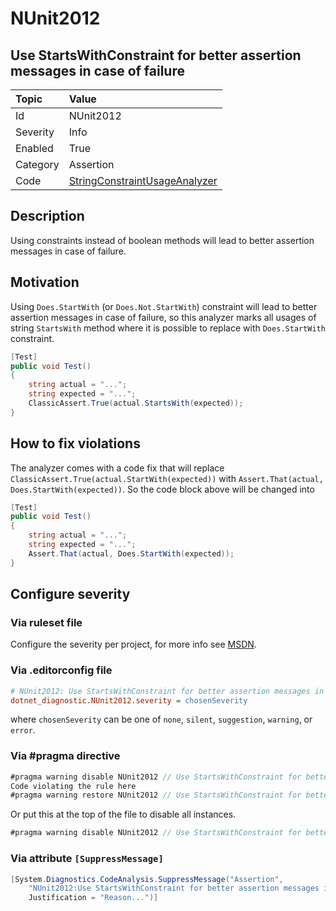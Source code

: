 # NUnit2012

## Use StartsWithConstraint for better assertion messages in case of failure

| Topic    | Value
| :--      | :--
| Id       | NUnit2012
| Severity | Info
| Enabled  | True
| Category | Assertion
| Code     | [StringConstraintUsageAnalyzer](https://github.com/nunit/nunit.analyzers/blob/4.4.0/src/nunit.analyzers/ConstraintUsage/StringConstraintUsageAnalyzer.cs)

## Description

Using constraints instead of boolean methods will lead to better assertion messages in case of failure.

## Motivation

Using `Does.StartWith` (or `Does.Not.StartWith`) constraint will lead to better assertion messages in case of failure,
so this analyzer marks all usages of string `StartsWith` method where it is possible to replace
with `Does.StartWith` constraint.

```csharp
[Test]
public void Test()
{
    string actual = "...";
    string expected = "...";
    ClassicAssert.True(actual.StartsWith(expected));
}
```

## How to fix violations

The analyzer comes with a code fix that will replace `ClassicAssert.True(actual.StartWith(expected))` with
`Assert.That(actual, Does.StartWith(expected))`. So the code block above will be changed into

```csharp
[Test]
public void Test()
{
    string actual = "...";
    string expected = "...";
    Assert.That(actual, Does.StartWith(expected));
}
```

<!-- start generated config severity -->
## Configure severity

### Via ruleset file

Configure the severity per project, for more info see
[MSDN](https://learn.microsoft.com/en-us/visualstudio/code-quality/using-rule-sets-to-group-code-analysis-rules?view=vs-2022).

### Via .editorconfig file

```ini
# NUnit2012: Use StartsWithConstraint for better assertion messages in case of failure
dotnet_diagnostic.NUnit2012.severity = chosenSeverity
```

where `chosenSeverity` can be one of `none`, `silent`, `suggestion`, `warning`, or `error`.

### Via #pragma directive

```csharp
#pragma warning disable NUnit2012 // Use StartsWithConstraint for better assertion messages in case of failure
Code violating the rule here
#pragma warning restore NUnit2012 // Use StartsWithConstraint for better assertion messages in case of failure
```

Or put this at the top of the file to disable all instances.

```csharp
#pragma warning disable NUnit2012 // Use StartsWithConstraint for better assertion messages in case of failure
```

### Via attribute `[SuppressMessage]`

```csharp
[System.Diagnostics.CodeAnalysis.SuppressMessage("Assertion",
    "NUnit2012:Use StartsWithConstraint for better assertion messages in case of failure",
    Justification = "Reason...")]
```
<!-- end generated config severity -->
